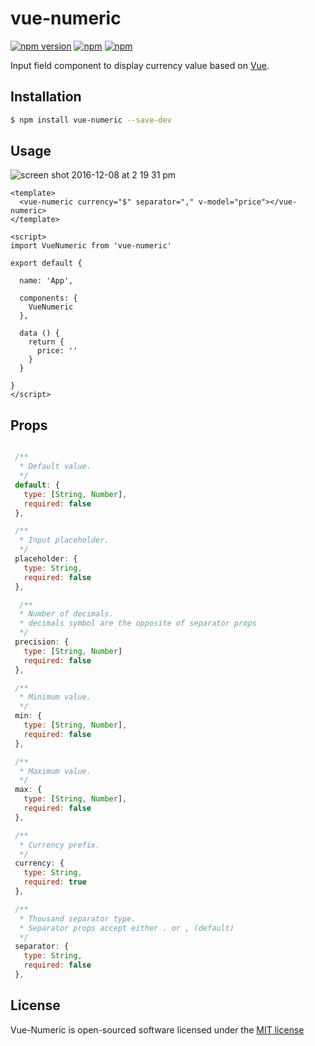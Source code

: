 # vue-numeric

[![npm version](https://badge.fury.io/js/vue-numeric.svg)](https://badge.fury.io/js/vue-numeric)
[![npm](https://img.shields.io/npm/dt/vue-numeric.svg)](https://www.npmjs.com/package/vue-numeric)
[![npm](https://img.shields.io/npm/l/vue-numeric.svg)](http://opensource.org/licenses/MIT)

Input field component to display currency value based on [Vue](https://vuejs.org/).

## Installation

```sh
$ npm install vue-numeric --save-dev
```


## Usage

![screen shot 2016-12-08 at 2 19 31 pm](https://cloud.githubusercontent.com/assets/15880638/21001265/f2322438-bd51-11e6-8985-f31a45702484.png)


```vue
<template>
  <vue-numeric currency="$" separator="," v-model="price"></vue-numeric>
</template>

<script>
import VueNumeric from 'vue-numeric'

export default {

  name: 'App',

  components: {
    VueNumeric
  },

  data () {
    return {
      price: ''
    }
  }

}
</script>

```

## Props
```js

 /**
  * Default value.
  */
 default: {
   type: [String, Number],
   required: false
 },

 /**
  * Input placeholder.
  */
 placeholder: {
   type: String,
   required: false
 },

  /**
  * Number of decimals.
  * decimals symbol are the opposite of separator props
  */
 precision: {
   type: [String, Number]
   required: false
 },

 /**
  * Minimum value.
  */
 min: {
   type: [String, Number],
   required: false
 },

 /**
  * Maximum value.
  */
 max: {
   type: [String, Number],
   required: false
 },

 /**
  * Currency prefix.
  */
 currency: {
   type: String,
   required: true
 },

 /**
  * Thousand separator type.
  * Separator props accept either . or , (default)
  */
 separator: {
   type: String,
   required: false
 },

```

## License

Vue-Numeric is open-sourced software licensed under the [MIT license](http://opensource.org/licenses/MIT)

